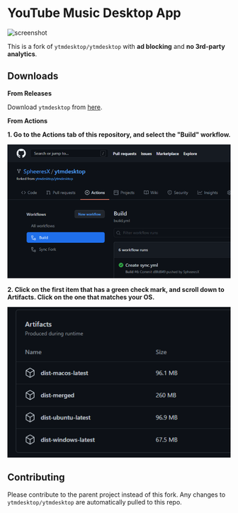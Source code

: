 # YouTube Music Desktop App

![screenshot](https://ytmdesktop.app/img/product/main_5.png)
&nbsp;

This is a fork of `ytmdesktop/ytmdesktop` with **ad blocking** and **no 3rd-party analytics**.

## Downloads

**From Releases**

Download `ytmdesktop` from [here](https://github.com/SpheeresX/ytmdesktop/releases).

**From Actions**

**1. Go to the Actions tab of this repository, and select the "Build" workflow.**

![image](readme_screenshots/1.png)

**2. Click on the first item that has a green check mark, and scroll down to Artifacts. Click on the one that matches your OS.**

![image](readme_screenshots/2.png)

## Contributing

Please contribute to the parent project instead of this fork. Any changes to `ytmdesktop/ytmdesktop` are automatically pulled to this repo.